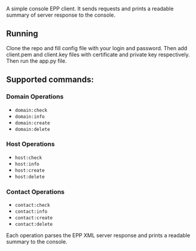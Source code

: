 A simple console EPP client. It sends requests and prints a readable summary of server response to the console.

## Running
Clone the repo and fill config file with your login and password. Then add client.pem and client.key files with certificate and private key respectively. Then run the app.py file.

## Supported commands:

### Domain Operations
- `domain:check`  
- `domain:info`  
- `domain:create`  
- `domain:delete`  
### Host Operations
- `host:check`  
- `host:info`  
- `host:create`  
- `host:delete`  
### Contact Operations
- `contact:check`
- `contact:info`  
- `contact:create`  
- `contact:delete`  

Each operation parses the EPP XML server response and prints a readable summary to the console.
